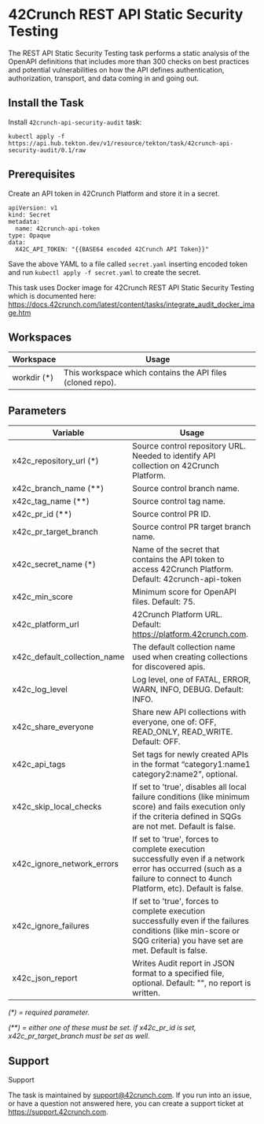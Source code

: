 # 42Crunch REST API Static Security Testing

The REST API Static Security Testing task performs a static analysis of the OpenAPI definitions that includes more than 300
checks on best practices and potential vulnerabilities on how the API defines authentication, authorization, transport,
and data coming in and going out.

## Install the Task

Install `42crunch-api-security-audit` task:

```
kubectl apply -f https://api.hub.tekton.dev/v1/resource/tekton/task/42crunch-api-security-audit/0.1/raw
```

## Prerequisites

Create an API token in 42Crunch Platform and store it in a secret.

```
apiVersion: v1
kind: Secret
metadata:
  name: 42crunch-api-token
type: Opaque
data:
  X42C_API_TOKEN: "{{BASE64 encoded 42Crunch API Token}}"
```

Save the above YAML to a file called `secret.yaml` inserting encoded token and run `kubectl apply -f secret.yaml` to create the secret.

This task uses Docker image for 42Crunch REST API Static Security Testing which is documented here: https://docs.42crunch.com/latest/content/tasks/integrate_audit_docker_image.htm

## Workspaces

| Workspace    | Usage                                                      |
| ------------ | ---------------------------------------------------------- |
| workdir (\*) | This workspace which contains the API files (cloned repo). |

## Parameters

| Variable                     | Usage                                                                                                                                                                     |
| ---------------------------- | ------------------------------------------------------------------------------------------------------------------------------------------------------------------------- |
| x42c_repository_url (\*)     | Source control repository URL. Needed to identify API collection on 42Crunch Platform.                                                                                    |
| x42c_branch_name (\*\*)      | Source control branch name.                                                                                                                                               |
| x42c_tag_name (\*\*)         | Source control tag name.                                                                                                                                                  |
| x42c_pr_id (\*\*)            | Source control PR ID.                                                                                                                                                     |
| x42c_pr_target_branch        | Source control PR target branch name.                                                                                                                                     |
| x42c_secret_name (\*)        | Name of the secret that contains the API token to access 42Crunch Platform. Default: 42crunch-api-token                                                                   |
| x42c_min_score               | Minimum score for OpenAPI files. Default: 75.                                                                                                                             |
| x42c_platform_url            | 42Crunch Platform URL. Default: https://platform.42crunch.com.                                                                                                            |
| x42c_default_collection_name | The default collection name used when creating collections for discovered apis.                                                                                           |
| x42c_log_level               | Log level, one of FATAL, ERROR, WARN, INFO, DEBUG. Default: INFO.                                                                                                         |
| x42c_share_everyone          | Share new API collections with everyone, one of: OFF, READ_ONLY, READ_WRITE. Default: OFF.                                                                                |
| x42c_api_tags                | Set tags for newly created APIs in the format “category1:name1 category2:name2”, optional.                                                                                |
| x42c_skip_local_checks       | If set to 'true', disables all local failure conditions (like minimum score) and fails execution only if the criteria defined in SQGs are not met. Default is false.      |
| x42c_ignore_network_errors   | If set to 'true', forces to complete execution successfully even if a network error has occurred (such as a failure to connect to 4unch Platform, etc). Default is false. |
| x42c_ignore_failures         | If set to 'true', forces to complete execution successfully even if the failures conditions (like min-score or SQG criteria) you have set are met. Default is false.      |
| x42c_json_report             | Writes Audit report in JSON format to a specified file, optional. Default: "", no report is written.                                                                      |

_(\*) = required parameter._

_(\*\*) = either one of these must be set. if x42c_pr_id is set, x42c_pr_target_branch must be set as well._

## Support

Support

The task is maintained by support@42crunch.com. If you run into an issue, or have a question not answered here, you can create a support ticket at https://support.42crunch.com.
